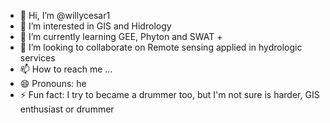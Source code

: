 - 👋 Hi, I’m @willycesar1
- 👀 I’m interested in GIS and Hidrology
- 🌱 I’m currently learning GEE, Phyton and SWAT +
- 💞️ I’m looking to collaborate on Remote sensing applied in hydrologic services
- 📫 How to reach me ...
- 😄 Pronouns: he
- ⚡ Fun fact: I try to became a drummer too, but I'm not sure is harder, GIS enthusiast or drummer

<!---
willycesar1/willycesar1 is a ✨ special ✨ repository because its `README.md` (this file) appears on your GitHub profile.
You can click the Preview link to take a look at your changes.
--->
